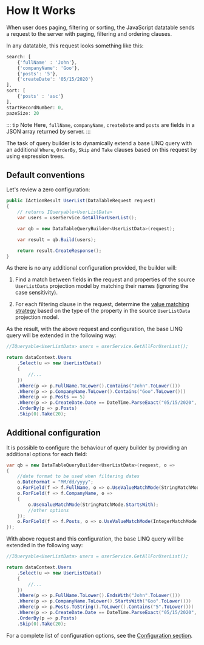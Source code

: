 ﻿# How It Works

When user does paging, filtering or sorting, the JavaScript datatable sends a request to the server with paging, filtering and ordering clauses.

In any datatable, this request looks something like this:

```js
search: [
    {'fullName' : 'John'},
    {'companyName': 'Goo'},
    {'posts': '5'},
    {'createDate': '05/15/2020'}
],
sort: [
    {'posts' : 'asc'}
],
startRecordNumber: 0,
pazeSize: 20
```

::: tip Note
Here, `fullName`, `companyName`, `createDate` and `posts` are fields in a JSON array returned by server.
:::

The task of query builder is to dynamically extend a base LINQ query with an additional `Where`, `OrderBy`, `Skip` and `Take` clauses based on this request by using expression trees.

## Default conventions

Let's review a zero configuration:

```c#
public IActionResult UserList(DataTableRequest request)
{
    // returns IQueryable<UserListData>
    var users = userService.GetAllForUserList();

    var qb = new DataTableQueryBuilder<UserListData>(request);

    var result = qb.Build(users);

    return result.CreateResponse();
}
```

As there is no any additional configuration provided, the builder will:
   
   1. Find a match between fields in the request and properties of the source `UserListData` projection model by matching their names (ignoring the case sensitivity).

   2. For each filtering clause in the request, determine the [value matching strategy](value-matching) based on the type of the property in the source `UserListData` projection model.

As the result, with the above request and configuration, the base LINQ query will be extended in the following way:

```c#
//IQueryable<UserListData> users = userService.GetAllForUserList();

return dataContext.Users
    .Select(u => new UserListData()
    {
        //...
    })
    .Where(p => p.FullName.ToLower().Contains("John".ToLower()))
    .Where(p => p.CompanyName.ToLower().Contains("Goo".ToLower()))
    .Where(p => p.Posts == 5)
    .Where(p => p.CreateDate.Date == DateTime.ParseExact("05/15/2020", "MM/dd/yyyy", CultureInfo.InvariantCulture))
    .OrderBy(p => p.Posts)
    .Skip(0).Take(20);
```

## Additional configuration

It is possible to configure the behaviour of query builder by providing an additional options for each field:

```c#
var qb = new DataTableQueryBuilder<UserListData>(request, o =>
{
    //date format to be used when filtering dates
    o.DateFormat = "MM/dd/yyyy";
    o.ForField(f => f.FullName, o => o.UseValueMatchMode(StringMatchMode.EndsWith));
    o.ForField(f => f.CompanyName, o =>
    {
        o.UseValueMatchMode(StringMatchMode.StartsWith);
        //other options
    });
    o.ForField(f => f.Posts, o => o.UseValueMatchMode(IntegerMatchMode.Contains));
});
```

With above request and this configuration, the base LINQ query will be extended in the following way:

```c#
//IQueryable<UserListData> users = userService.GetAllForUserList();

return dataContext.Users
    .Select(u => new UserListData()
    {
        //...
    })
    .Where(p => p.FullName.ToLower().EndsWith("John".ToLower()))
    .Where(p => p.CompanyName.ToLower().StartsWith("Goo".ToLower()))
    .Where(p => p.Posts.ToString().ToLower().Contains("5".ToLower()))
    .Where(p => p.CreateDate.Date == DateTime.ParseExact("05/15/2020", "MM/dd/yyyy", CultureInfo.InvariantCulture))
    .OrderBy(p => p.Posts)
    .Skip(0).Take(20);
```

For a complete list of configuration options, see the [Configuration section](configuration/builder-options).